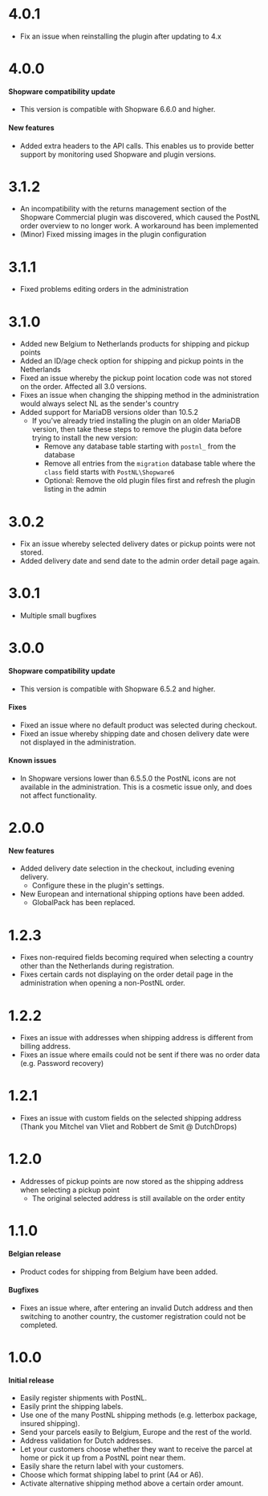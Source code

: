 # 4.0.1
- Fix an issue when reinstalling the plugin after updating to 4.x

# 4.0.0
#### Shopware compatibility update
- This version is compatible with Shopware 6.6.0 and higher.

#### New features
- Added extra headers to the API calls. This enables us to provide better support by monitoring used Shopware and plugin versions.

# 3.1.2
- An incompatibility with the returns management section of the Shopware Commercial plugin was discovered, which caused the PostNL order overview to no longer work. A workaround has been implemented
- (Minor) Fixed missing images in the plugin configuration

# 3.1.1
- Fixed problems editing orders in the administration

# 3.1.0
- Added new Belgium to Netherlands products for shipping and pickup points
- Added an ID/age check option for shipping and pickup points in the Netherlands
- Fixed an issue whereby the pickup point location code was not stored on the order. Affected all 3.0 versions.
- Fixes an issue when changing the shipping method in the administration would always select NL as the sender's country
- Added support for MariaDB versions older than 10.5.2
  - If you've already tried installing the plugin on an older MariaDB version, then take these steps to remove the plugin data before trying to install the new version:
    - Remove any database table starting with `postnl_` from the database
    - Remove all entries from the `migration` database table where the `class` field starts with `PostNL\Shopware6`
    - Optional: Remove the old plugin files first and refresh the plugin listing in the admin

# 3.0.2
- Fix an issue whereby selected delivery dates or pickup points were not stored.
- Added delivery date and send date to the admin order detail page again.

# 3.0.1
- Multiple small bugfixes

# 3.0.0
#### Shopware compatibility update
- This version is compatible with Shopware 6.5.2 and higher.

#### Fixes
- Fixed an issue where no default product was selected during checkout.
- Fixed an issue whereby shipping date and chosen delivery date were not displayed in the administration.

#### Known issues
- In Shopware versions lower than 6.5.5.0 the PostNL icons are not available in the administration. This is a cosmetic issue only, and does not affect functionality. 

# 2.0.0
#### New features
- Added delivery date selection in the checkout, including evening delivery.
  - Configure these in the plugin's settings.
- New European and international shipping options have been added.
  - GlobalPack has been replaced.

# 1.2.3
- Fixes non-required fields becoming required when selecting a country other than the Netherlands during registration.
- Fixes certain cards not displaying on the order detail page in the administration when opening a non-PostNL order.

# 1.2.2
- Fixes an issue with addresses when shipping address is different from billing address.
- Fixes an issue where emails could not be sent if there was no order data (e.g. Password recovery)

# 1.2.1
- Fixes an issue with custom fields on the selected shipping address (Thank you Mitchel van Vliet and Robbert de Smit @ DutchDrops)

# 1.2.0
- Addresses of pickup points are now stored as the shipping address when selecting a pickup point
  - The original selected address is still available on the order entity

# 1.1.0
#### Belgian release
- Product codes for shipping from Belgium have been added.

#### Bugfixes
- Fixes an issue where, after entering an invalid Dutch address and then switching to another country, the customer registration could not be completed.

# 1.0.0
#### Initial release
- Easily register shipments with PostNL.
- Easily print the shipping labels.
- Use one of the many PostNL shipping methods (e.g. letterbox package, insured shipping).
- Send your parcels easily to Belgium, Europe and the rest of the world.
- Address validation for Dutch addresses.
- Let your customers choose whether they want to receive the parcel at home or pick it up from a PostNL point near them.
- Easily share the return label with your customers.
- Choose which format shipping label to print (A4 or A6).
- Activate alternative shipping method above a certain order amount.
